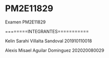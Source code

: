 # PM2E11829


Examen PM2E11829

========INTEGRANTES===========

Kelin Sarahi Villalta Sandoval    201910110018

Alexis Misael Aguilar Dominguez  202020080029

